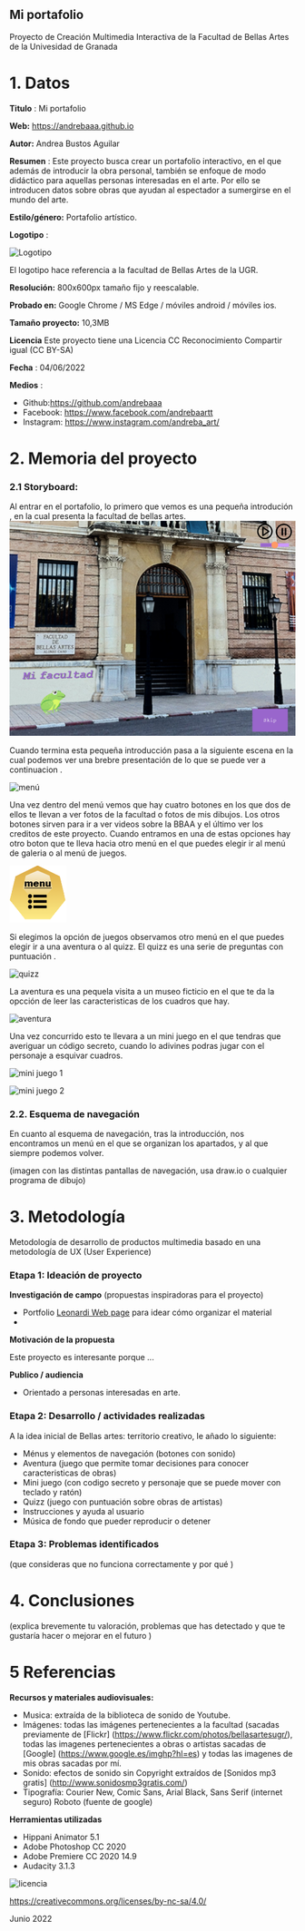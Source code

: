 ## Mi portafolio

Proyecto de Creación Multimedia Interactiva de la  Facultad de Bellas Artes de la Univesidad de Granada



# 1.  Datos



**Titulo** : Mi portafolio

**Web:**   https://andrebaaa.github.io

**Autor:**  Andrea Bustos Aguilar

**Resumen** : Este proyecto busca crear un portafolio interactivo, en el que además de introducir la obra personal, también se enfoque de modo didáctico para aquellas personas interesadas en el arte. Por ello se introducen datos sobre obras que ayudan al espectador a sumergirse en el mundo del arte.

**Estilo/género:** Portafolio artístico.

**Logotipo** : 

![Logotipo](https://github.com/andrebaaa/andrebaaa.github.io/blob/master/documentaci%C3%B3n/logo_BBAA.png)

El logotipo hace referencia a la facultad de Bellas Artes de la UGR.



**Resolución:** 800x600px  tamaño fijo y reescalable.

**Probado en:**   Google Chrome / MS Edge / móviles android / móviles ios.

**Tamaño proyecto:** 10,3MB

**Licencia** Este proyecto tiene una Licencia CC Reconocimiento Compartir igual (CC BY-SA)

**Fecha** : 04/06/2022

**Medios** :

- Github:https://github.com/andrebaaa
- Facebook: https://www.facebook.com/andrebaartt
- Instagram: https://www.instagram.com/andreba_art/


# 2. Memoria del proyecto 

### 2.1 Storyboard: 

Al entrar en el portafolio, lo primero que vemos es una pequeña introdución , en la cual presenta la facultad de bellas artes.
![Introducción](https://github.com/andrebaaa/andrebaaa.github.io/blob/master/documentaci%C3%B3n/introducci%C3%B3n.png)

Cuando termina esta pequeña introducción pasa a la siguiente escena en la cual podemos ver  una brebre presentación de lo que se puede ver a continuacion .

![menú]( https://github.com/andrebaaa/andrebaaa.github.io/blob/master/documentaci%C3%B3n/menu%20galeria.png )

Una vez dentro del menú vemos que hay  cuatro botones en los que dos de ellos te llevan a ver fotos de la facultad o fotos de mis dibujos. Los otros botones sirven para ir a ver videos sobre la  BBAA y  el último  ver los creditos de este proyecto.
Cuando entramos en una de estas opciones hay otro boton que te lleva hacia otro menú en el que puedes elegir ir al menú de galeria o al menú de juegos.

![botón menú]( https://github.com/andrebaaa/andrebaaa.github.io/blob/master/medios/Button_menu.png )

Si elegimos la opción de juegos  observamos otro menú en el que puedes elegir ir a una aventura  o al quizz.
El quizz es una serie de preguntas con puntuación .

![quizz]( https://github.com/andrebaaa/andrebaaa.github.io/blob/master/documentaci%C3%B3n/quizz.png )

La aventura  es una pequela visita a un museo ficticio  en el que te da la opcción de leer las caracteristicas de los cuadros que hay.

![aventura]( https://github.com/andrebaaa/andrebaaa.github.io/blob/master/documentaci%C3%B3n/aventura.png ) 

Una vez concurrido esto te llevara a un mini juego en el que tendras que averiguar un código secreto, cuando lo adivines podras  jugar con el personaje a esquivar cuadros.

![mini juego 1]( https://github.com/andrebaaa/andrebaaa.github.io/blob/master/documentaci%C3%B3n/mini%20juego%201.png ) 

![mini juego 2]( https://github.com/andrebaaa/andrebaaa.github.io/blob/master/documentaci%C3%B3n/mini%20juego%202.png )



### 2.2. Esquema de navegación 

En cuanto al esquema de navegación, tras la introducción, nos encontramos un menú en el que se organizan los apartados, y al que siempre podemos volver.


(imagen con las distintas pantallas de navegación, usa draw.io o cualquier programa de dibujo)







# 3. Metodología

Metodología de desarrollo de productos multimedia basado en una metodología de UX (User Experience)



### Etapa 1: Ideación de proyecto

**Investigación de campo** (propuestas inspiradoras para el proyecto)

- Portfolio [Leonardi Web page](http://www.rleonardi.com/interactive-resume/) para idear cómo organizar el material
- 



**Motivación de la propuesta** 

Este  proyecto es interesante porque ... 



**Publico / audiencia**

- Orientado a  personas interesadas en arte.





### Etapa 2: Desarrollo / actividades realizadas

A la idea inicial de Bellas artes: territorio creativo, le añado lo siguiente:

- Ménus y elementos de navegación (botones con sonido)
-  Aventura (juego que permite tomar decisiones para conocer caracteristicas de obras)
-  Mini juego (con codigo secreto y personaje que se puede mover con teclado y ratón)
-  Quizz (juego con puntuación sobre obras de artistas)
- Instrucciones y ayuda al usuario 
-  Música de fondo que pueder reproducir o detener



### Etapa 3: Problemas identificados

(que consideras que no  funciona correctamente y por qué )



# 4. Conclusiones 

(explica brevemente tu valoración, problemas que has detectado y que te gustaría hacer o mejorar en el futuro )







# 5 Referencias 

**Recursos y materiales audiovisuales:**

* Musica:  extraída de la biblioteca de sonido de Youtube.
* Imágenes: todas las imágenes pertenecientes a la facultad (sacadas previamente de [Flickr] (https://www.flickr.com/photos/bellasartesugr/), todas las imagenes pertenecientes a obras o artistas sacadas de [Google] (https://www.google.es/imghp?hl=es) y todas las imagenes de mis obras sacadas por mí.  
*  Sonido: efectos de sonido sin Copyright extraídos de [Sonidos mp3 gratis] (http://www.sonidosmp3gratis.com/)
* Tipografía: Courier New, Comic Sans, Arial Black, Sans Serif (internet seguro)
Roboto (fuente de google)

**Herramientas utilizadas**

- Hippani Animator 5.1
-  Adobe Photoshop CC 2020 
-  Adobe Premiere CC 2020 14.9
-  Audacity 3.1.3



![licencia](https://github.com/andrebaaa/andrebaaa.github.io/blob/master/documentaci%C3%B3n/Creative%20Commons.png)

https://creativecommons.org/licenses/by-nc-sa/4.0/

Junio 2022
